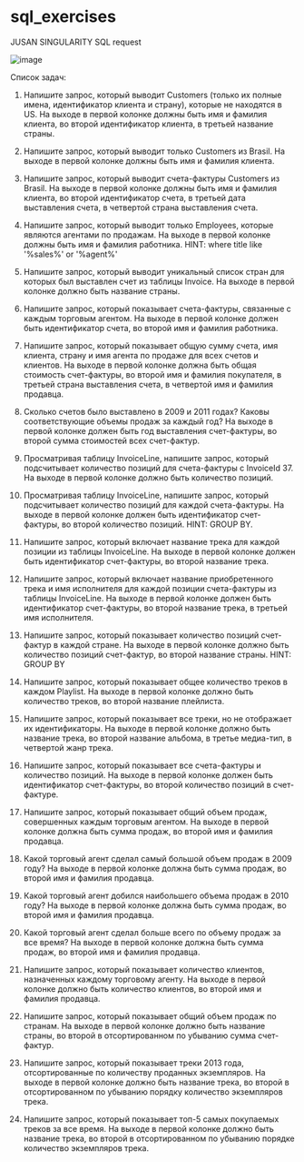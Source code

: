 # sql_exercises
JUSAN SINGULARITY SQL request 

![image](https://user-images.githubusercontent.com/103408391/169658732-4ade1523-fb4c-46b6-b67c-dbe31fba1dc0.png)

Список задач:

  1) Напишите запрос, который выводит Customers (только их полные имена, идентификатор клиента и страну), которые не находятся в US. На выходе в первой колонке должны быть имя и фамилия клиента, во второй идентификатор клиента, в третьей название страны.
  
  2) Напишите запрос, который выводит только Customers из Brasil. На выходе в первой колонке должны быть имя и фамилия клиента.
  
  3) Напишите запрос, который выводит счета-фактуры Customers из Brasil. На выходе в первой колонке должны быть имя и фамилия клиента, во второй идентификатор счета, в третьей дата выставления счета, в четвертой страна выставления счета.
  
  4) Напишите запрос, который выводит только Employees, которые являются агентами по продажам. На выходе в первой колонке должны быть имя и фамилия работника. HINT: where title like '%sales%' or '%agent%'
  
  5) Напишите запрос, который выводит уникальный список стран для которых был выставлен счет из таблицы Invoice. На выходе в первой колонке должно быть название страны.
  
  6) Напишите запрос, который показывает счета-фактуры, связанные с каждым торговым агентом. На выходе в первой колонке должен быть идентификатор счета, во второй имя и фамилия работника.
  
  7) Напишите запрос, который показывает общую сумму счета, имя клиента, страну и имя агента по продаже для всех счетов и клиентов. На выходе в первой колонке должна быть общая стоимость счет-фактуры, во второй имя и фамилия покупателя, в третьей страна выставления счета, в четвертой имя и фамилия продавца.
  
  8) Сколько счетов было выставлено в 2009 и 2011 годах? Каковы соответствующие объемы продаж за каждый год? На выходе в первой колонке должен быть год выставления счет-фактуры, во второй сумма стоимостей всех счет-фактур.
  
  9) Просматривая таблицу InvoiceLine, напишите запрос, который подсчитывает количество позиций для счета-фактуры с InvoiceId 37. На выходе в первой колонке должно быть количество позиций.
  
  10) Просматривая таблицу InvoiceLine, напишите запрос, который подсчитывает количество позиций для каждой счета-фактуры. На выходе в первой колонке должен быть идентификатор счет-фактуры, во второй количество позиций. HINT: GROUP BY.
  
  11) Напишите запрос, который включает название трека для каждой позиции из таблицы InvoiceLine. На выходе в первой колонке должен быть идентификатор счет-фактуры, во второй название трека.
  
  12) Напишите запрос, который включает название приобретенного трека и имя исполнителя для каждой позиции счета-фактуры из таблицы InvoiceLine. На выходе в первой колонке должен быть идентификатор счет-фактуры, во второй название трека, в третьей имя исполнителя.
  
  13) Напишите запрос, который показывает количество позиций счет-фактур в каждой стране. На выходе в первой колонке должно быть количество позиций счет-фактур, во второй название страны. HINT: GROUP BY
  
  14) Напишите запрос, который показывает общее количество треков в каждом Playlist. На выходе в первой колонке должно быть количество треков, во второй название плейлиста.
  
  15) Напишите запрос, который показывает все треки, но не отображает их идентификаторы. На выходе в первой колонке должно быть название трека, во второй название альбома, в третье медиа-тип, в четвертой жанр трека.
  
  16) Напишите запрос, который показывает все счета-фактуры и количество позиций. На выходе в первой колонке должен быть идентификатор счет-фактуры, во второй количество позиций в счет-фактуре.
  
  17) Напишите запрос, который показывает общий объем продаж, совершенных каждым торговым агентом. На выходе в первой колонке должна быть сумма продаж, во второй имя и фамилия продавца.
  
  18) Какой торговый агент сделал самый большой объем продаж в 2009 году? На выходе в первой колонке должна быть сумма продаж, во второй имя и фамилия продавца.
  
  19) Какой торговый агент добился наибольшего объема продаж в 2010 году? На выходе в первой колонке должна быть сумма продаж, во второй имя и фамилия продавца.
  
  20) Какой торговый агент сделал больше всего по объему продаж за все время? На выходе в первой колонке должна быть сумма продаж, во второй имя и фамилия продавца.
  
  21) Напишите запрос, который показывает количество клиентов, назначенных каждому торговому агенту. На выходе в первой колонке должно быть количество клиентов, во второй имя и фамилия продавца.
  
  22) Напишите запрос, который показывает общий объем продаж по странам. На выходе в первой колонке должно быть название страны, во второй в отсортированном по убыванию сумма счет-фактур.
  
  23) Напишите запрос, который показывает треки 2013 года, отсортированные по количеству проданных экземпляров. На выходе в первой колонке должно быть название трека, во второй в отсортированном по убыванию порядку количество экземпляров трека.
  
  24) Напишите запрос, который показывает топ-5 самых покупаемых треков за все время. На выходе в первой колонке должно быть название трека, во второй в отсортированном по убыванию порядке количество экземпляров трека.

